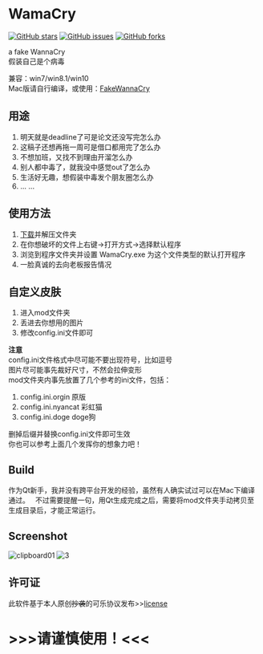 # WamaCry
[![GitHub stars](https://img.shields.io/github/stars/bitdust/WamaCry.svg)](https://github.com/bitdust/WamaCry/stargazers)
[![GitHub issues](https://img.shields.io/github/issues/bitdust/WamaCry.svg)](https://github.com/bitdust/WamaCry/issues)
[![GitHub forks](https://img.shields.io/github/forks/bitdust/WamaCry.svg)](https://github.com/bitdust/WamaCry/network)

a fake WannaCry  
假装自己是个病毒  

兼容：win7/win8.1/win10  
Mac版请自行编译，或使用：[FakeWannaCry](https://github.com/iVanilla/FakeWannaCry)

## 用途
1. 明天就是deadline了可是论文还没写完怎么办
2. 这稿子还想再拖一周可是借口都用完了怎么办
3. 不想加班，又找不到理由开溜怎么办
4. 别人都中毒了，就我没中感觉out了怎么办
5. 生活好无趣，想假装中毒发个朋友圈怎么办
6. ... ...
## 使用方法
1. [下载](https://github.com/bitdust/WamaCry/releases)并解压文件夹
2. 在你想破坏的文件上右键->打开方式->选择默认程序
3. 浏览到程序文件夹并设置 WamaCry.exe 为这个文件类型的默认打开程序
4. 一脸真诚的去向老板报告情况

## 自定义皮肤

1. 进入mod文件夹
2. 丢进去你想用的图片
3. 修改config.ini文件即可  

**注意**  
config.ini文件格式中尽可能不要出现符号，比如逗号  
图片尽可能事先裁好尺寸，不然会拉伸变形  
mod文件夹内事先放置了几个参考的ini文件，包括：
1. config.ini.orgin 原版  
2. config.ini.nyancat 彩虹猫
3. config.ini.doge doge狗  

删掉后缀并替换config.ini文件即可生效  
你也可以参考上面几个发挥你的想象力吧！

## Build
作为Qt新手，我并没有跨平台开发的经验，虽然有人确实试过可以在Mac下编译通过。  
不过需要提醒一句，用Qt生成完成之后，需要将mod文件夹手动拷贝至生成目录后，才能正常运行。
## Screenshot
![clipboard01](https://cloud.githubusercontent.com/assets/6072743/26133554/88b1e0c8-3ada-11e7-9796-1059ea8b93dc.png)
![3](https://cloud.githubusercontent.com/assets/6072743/26133474/e2aee0ea-3ad9-11e7-8aeb-b434e277491a.gif)

## 许可证
此软件基于本人原创~~抄袭~~的可乐协议发布>>[license](/LICENSE.txt)
# >>>请谨慎使用！<<<
